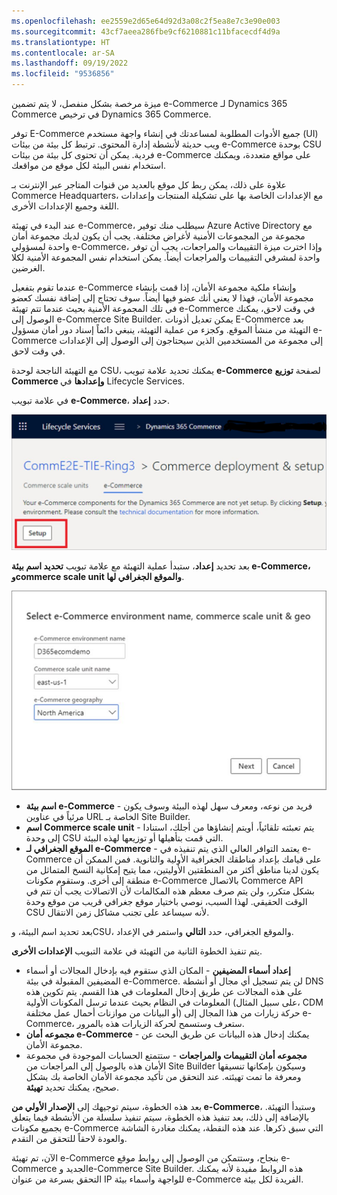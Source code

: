 ```yaml
---
ms.openlocfilehash: ee2559e2d65e64d92d3a08c2f5ea8e7c3e90e003
ms.sourcegitcommit: 43cf7aeea286fbe9cf6210881c11bfacecdf4d9a
ms.translationtype: HT
ms.contentlocale: ar-SA
ms.lasthandoff: 09/19/2022
ms.locfileid: "9536856"
---
```


ميزة مرخصة بشكل منفصل، لا يتم تضمين e-Commerce لـ Dynamics 365 Commerce في ترخيص Dynamics 365 Commerce. 

توفر E-Commerce جميع الأدوات المطلوبة لمساعدتك في إنشاء واجهة مستخدم (UI) ويب حديثة لأنشطة إدارة المحتوى. ترتبط كل بيئة من بيئات e-Commerce بوحدة CSU فردية. يمكن أن تحتوى كل بيئة من بيئات e-Commerce على مواقع متعددة، ويمكنك استخدام نفس البيئة لكل موقع من مواقعك. 

علاوة على ذلك، يمكن ربط كل موقع بالعديد من قنوات المتاجر عبر الإنترنت بـ Commerce Headquarters، مع الإعدادات الخاصة بها على تشكيلة المنتجات وإعدادات اللغة وجميع الإعدادات الأخرى.
 
عند البدء في تهيئة e-Commerce، سيطلب منك توفير Azure Active Directory مع مجموعة من المجموعات الأمنية لأغراض مختلفة. يجب أن يكون لديك مجموعة أمان واحدة لمسؤولي e-Commerce، وإذا اخترت ميزة التقييمات والمراجعات، يجب أن توفر واحدة لمشرفي التقييمات والمراجعات أيضاً. يمكن استخدام نفس المجموعة الأمنية لكلا الغرضين. 

عندما تقوم بتفعيل e-Commerce وإنشاء ملكية مجموعة الأمان، إذا قمت بإنشاء مجموعة الأمان، فهذا لا يعني أنك عضو فيها أيضاً. سوف تحتاج إلى إضافة نفسك كعضو في تلك المجموعة الأمنية بحيث عندما تتم تهيئة e-Commerce في وقت لاحق، يمكنك الوصول إلى e-Commerce Site Builder. يمكن تعديل أذونات E-Commerce بعد التهيئة من منشأ الموقع. وكجزء من عملية التهيئة، ينبغي دائماً إسناد دور أمان مسؤول e-Commerce إلى مجموعة من المستخدمين الذين سيحتاجون إلى الوصول إلى الإعدادات في وقت لاحق.
 
مع التهيئة الناجحة لوحدة CSU، يمكنك تحديد علامة تبويب **e-Commerce** لصفحة **توزيع Commerce وإعدادها** في Lifecycle Services.

 
في علامة تبويب **e-Commerce**، حدد **إعداد**.

![علامة تبويب e-Commerce لصفحة توزيع Commerce وإعدادها](../media/setup-e-commerce.png)
 
بعد تحديد **إعداد**، ستبدأ عملية التهيئة مع علامة تبويب **تحديد اسم بيئة e-Commerce، وcommerce scale unit والموقع الجغرافي لها**.

![علامة تبويب تحديد اسم بيئة e-Commerce، وcommerce scale unit والموقع الجغرافي لها](../media/initialize-e-commerce-1.png)
  
- **اسم بيئة e-Commerce** - فريد من نوعه، ومعرف سهل لهذه البيئة وسوف يكون مرئياً في عناوين URL الخاصة بـ Site Builder. 
- **اسم Commerce scale unit** - يتم تعبئته تلقائياً، أويتم إنشاؤها من أجلك، استنادا إلى وحدة CSU التي قمت بتأهيلها أو توزيعها لهذه البيئة. 
- **الموقع الجغرافي لـ e-Commerce** - يعتمد التوافر العالي الذي يتم تنفيذه في e-Commerce على قيامك بإعداد مناطقك الجغرافية الأولية والثانوية. فمن الممكن أن يكون لدينا مناطق أكثر من المنطقتين الأوليتين، مما يتيح إمكانية النسخ المتماثل من منطقة إلى أخرى. وستقوم مكونات e-Commerce بالاتصال Commerce API بشكل متكرر، ولن يتم صرف معظم هذه المكالمات لأن الاتصالات يجب أن تتم في الوقت الحقيقي. لهذا السبب، نوصي باختيار موقع جغرافي قريب من موقع وحدة CSU لأنه سيساعد على تجنب مشاكل زمن الانتقال.

بعد تحديد اسم البيئة، وCSU، والموقع الجغرافي، حدد **التالي** واستمر في الإعداد. 

يتم تنفيذ الخطوة الثانية من التهيئة في علامة التبويب **الإعدادات الأخرى**.

- **إعداد أسماء المضيفين** - المكان الذي ستقوم فيه بإدخال المجالات أو أسماء المضيفين المقبولة في بيئة e-Commerce. لن يتم تسجيل أي مجال أو أنشطة DNS على هذه المجالات عن طريق إدخال المعلومات في هذا القسم. يتم تكوين هذه المعلومات في النظام بحيث عندما ترسل المكونات الأولية (على سبيل المثال، CDM أو البيانات من موازنات أحمال عمل مختلفة) حركة زيارات من هذا المجال إلى e-Commerce، ستعرف وستسمح لحركة الزيارات هذه بالمرور. 
- **مجموعه أمان e-Commerce** - يمكنك إدخال هذه البيانات عن طريق البحث عن مجموعة الأمان. 
- **مجموعه أمان التقييمات والمراجعات** - ستتمتع الحسابات الموجودة في مجموعة الأمان هذه بالوصول إلى المراجعات من Site Builder وسيكون بإمكانها تنسيقها ومعرفة ما تمت تهيئته. عند التحقق من تأكيد مجموعة الأمان الخاصة بك بشكل صحيح، يمكنك تحديد **تهيئة**.


بعد هذه الخطوة، سيتم توجيهك إلى **الإصدار الأولي من e-Commerce**، وستبدأ التهيئة. بالإضافة إلى ذلك، بعد تنفيذ هذه الخطوة، سيتم تنفيذ سلسلة من الأنشطة فيما يتعلق بجميع مكونات e-Commerce التي سبق ذكرها. عند هذه النقطة، يمكنك مغادرة الشاشة والعودة لاحقاً للتحقق من التقدم.

الآن، تم تهيئة e-Commerce بنجاح، وستتمكن من الوصول إلى روابط موقع e-Commerce الجديد وe-Commerce Site Builder. هذه الروابط مفيدة لأنه يمكنك التحقق بسرعة من عنوان IP للواجهة وأسماء بيئة e-Commerce الفريدة لكل بيئة.

